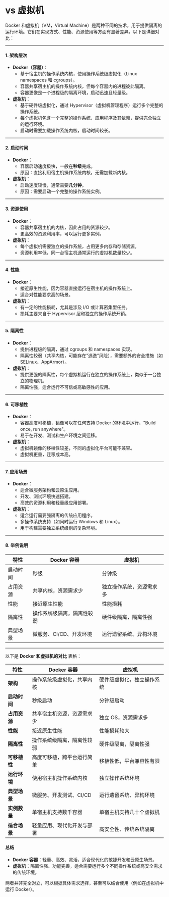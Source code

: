 # vs 虚拟机

Docker 和虚拟机（VM，Virtual Machine）是两种不同的技术，用于提供隔离的运行环境。它们在实现方式、性能、资源使用等方面有显著差异。以下是详细对比：

***

#### **1. 架构层次**

* **Docker（容器）**：
  * 基于宿主机的操作系统内核，使用操作系统级虚拟化（Linux namespaces 和 cgroups）。
  * 容器共享宿主机的操作系统内核，但每个容器内的进程彼此隔离。
  * 容器更像是一个进程级的隔离环境，启动迅速且轻量级。
* **虚拟机**：
  * 基于硬件级虚拟化，通过 Hypervisor（虚拟机管理程序）运行多个完整的操作系统。
  * 每个虚拟机包含一个完整的操作系统、应用程序及其依赖，提供完全独立的运行环境。
  * 启动时需要加载操作系统内核，启动时间较长。

***

#### **2. 启动时间**

* **Docker**：
  * 容器启动速度极快，一般在**秒级**完成。
  * 原因：直接利用宿主机操作系统内核，无需加载新内核。
* **虚拟机**：
  * 启动速度较慢，通常需要**几分钟**。
  * 原因：需要启动一个完整的操作系统实例。

***

#### **3. 资源使用**

* **Docker**：
  * 容器共享宿主机的内核，因此占用的资源较少。
  * 更高效的资源利用率，可以运行更多实例。
* **虚拟机**：
  * 每个虚拟机需要独立的操作系统，占用更多内存和存储资源。
  * 资源利用率低，同一台宿主机通常运行的虚拟机数量较少。

***

#### **4. 性能**

* **Docker**：
  * 接近原生性能，因为容器直接运行在宿主机的操作系统上。
  * 适合对性能要求高的场景。
* **虚拟机**：
  * 有一定的性能损耗，尤其是涉及 I/O 或计算密集型任务。
  * 损耗主要来自于 Hypervisor 层和独立的操作系统开销。

***

#### **5. 隔离性**

* **Docker**：
  * 提供进程级的隔离，通过 cgroups 和 namespaces 实现。
  * 隔离性较弱（共享内核，可能存在“逃逸”风险），需要额外的安全措施（如 SELinux、AppArmor）。
* **虚拟机**：
  * 提供更强的隔离性，每个虚拟机运行在独立的操作系统上，类似于一台独立的物理机。
  * 隔离性强，适合运行不可信或高敏感性的应用。

***

#### **6. 可移植性**

* **Docker**：
  * 容器高度可移植，镜像可以在任何支持 Docker 的环境中运行，"Build once, run anywhere"。
  * 易于在开发、测试和生产环境之间迁移。
* **虚拟机**：
  * 虚拟机镜像的移植性较差，不同的虚拟化平台可能不兼容。
  * 虚拟机更重，迁移成本高。

***

#### **7. 应用场景**

* **Docker**：
  * 适合微服务架构和云原生应用。
  * 开发、测试环境快速搭建。
  * 高效的资源利用和轻量级应用部署。
* **虚拟机**：
  * 适合运行需要强隔离的传统应用程序。
  * 多操作系统支持（如同时运行 Windows 和 Linux）。
  * 用于构建需要独立系统级别的复杂环境。

***

#### **8. 举例说明**

| 特性   | Docker 容器      | 虚拟机          |
| ---- | -------------- | ------------ |
| 启动时间 | 秒级             | 分钟级          |
| 占用资源 | 共享内核，资源需求少     | 独立操作系统，资源需求多 |
| 性能   | 接近原生性能         | 性能损耗         |
| 隔离性  | 操作系统级隔离，隔离性较弱  | 硬件级隔离，隔离性强   |
| 典型场景 | 微服务、CI/CD、开发环境 | 运行遗留系统、异构环境  |

***

以下是 **Docker 和虚拟机的对比** 表格：

| 特性       | **Docker 容器**  | **虚拟机**       |
| -------- | -------------- | ------------- |
| **架构**   | 操作系统级虚拟化，共享内核  | 硬件级虚拟化，独立操作系统 |
| **启动时间** | 秒级启动           | 分钟级启动         |
| **占用资源** | 共享宿主机资源，资源需求少  | 独立 OS，资源需求多   |
| **性能**   | 接近原生性能         | 性能损耗较大        |
| **隔离性**  | 操作系统级隔离，隔离性较弱  | 硬件级隔离，隔离性强    |
| **可移植性** | 高度可移植，跨平台运行简单  | 移植性低，平台兼容性有限  |
| **运行环境** | 使用宿主机操作系统内核    | 独立操作系统环境      |
| **典型场景** | 微服务、开发测试、CI/CD | 运行遗留系统、异构环境   |
| **实例数量** | 单宿主机支持数千容器     | 单宿主机支持几十个虚拟机  |
| **适合场景** | 轻量应用、现代化开发与部署  | 高安全性、传统系统隔离   |



#### **总结**

* **Docker 容器**：轻量、高效、灵活，适合现代化的敏捷开发和云原生场景。
* **虚拟机**：隔离性强、功能完善，适合需要运行多个不同操作系统或高安全需求的传统环境。

两者并非完全对立，可以根据具体需求选择，甚至可以结合使用（例如在虚拟机中运行 Docker）。
